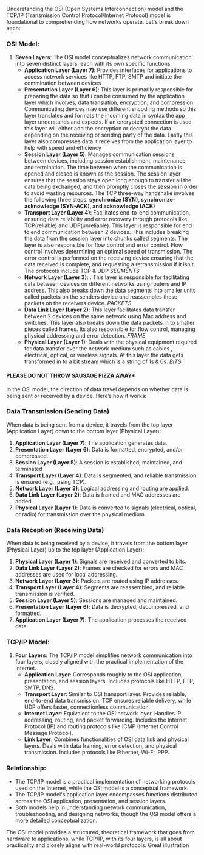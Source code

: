 Understanding the OSI (Open Systems Interconnection) model and the TCP/IP (Transmission Control Protocol/Internet Protocol) model is foundational to comprehending how networks operate. Let's break down each:

### OSI Model:

1. **Seven Layers**: The OSI model conceptualizes network communication into seven distinct layers, each with its own specific functions.
    - **Application Layer (Layer 7)**: Provides interfaces for applications to access network services like HTTP, FTP, SMTP and initiate the commination between devices 
    - **Presentation Layer (Layer 6)**: This layer is primarily responsible for preparing the data so that i can be consumed by the application layer which involves,  data translation, encryption, and compression. Communicating devices may use different encoding methods so this layer translates and formats the incoming data in syntax the app layer understands and expects. If an encrypted connection is used this layer will either add the encryption or decrypt the data depending on the receiving or sending party of the data. Lastly this layer also compresses data it receives from the application layer to help with speed and efficiency 
    - **Session Layer (Layer 5)**: Manages communication sessions between devices, including session establishment, maintenance, and termination. The time between when the communication is opened and closed is known as the session. The session layer ensures that the session stays open long enough to transfer all the data being exchanged, and then promptly closes the session in order to avoid wasting resources. The TCP three-way handshake involves the following three steps: **synchronize (SYN), synchronize-acknowledge (SYN-ACK), and acknowledge (ACK)**
    - **Transport Layer (Layer 4)**: Facilitates end-to-end communication, ensuring data reliability and error recovery through protocols like TCP(reliable) and UDP(unreliable). This layer is responsible for end to end communication between 2 devices. This includes breaking the data from the session layer into chunks called segments. The layer is also responsible for flow control and error control. Flow control involves determining an optimal speed of transmission. The error control is performed on the receiving device ensuring that the data received is complete, and requesting a retransmission if it isn’t. The protocols include TCP & UDP *SEGMENTS*
    - **Network Layer (Layer 3)**: . This layer is responsible for facilitating data between devices on different networks using routers and IP address. This also breaks down the data segments into smaller units called packets on the senders device and reassembles these packets on the receivers device.    *PACKETS* 
    - **Data Link Layer (Layer 2)**:  This layer facilitates data transfer between 2 devices on the same network using Mac address and switches. This layer also breaks down the data packets in to smaller pieces called frames. Its also responsible for flow control, managing physical addressing and error detection. *FRAME*
    - **Physical Layer (Layer 1)**: Deals with the physical equipment required for data transfer over the network medium such as cables , electrical, optical, or wireless signals. At this layer the data gets transformed in to a bit stream which is a string of 1s & 0s.  *BITS*
#### **PLEASE DO NOT THROW SAUSAGE PIZZA AWAY***

In the OSI model, the direction of data travel depends on whether data is being sent or received by a device. Here’s how it works:

### Data Transmission (Sending Data)

When data is being sent from a device, it travels from the top layer (Application Layer) down to the bottom layer (Physical Layer):

1. **Application Layer (Layer 7)**: The application generates data.
2. **Presentation Layer (Layer 6)**: Data is formatted, encrypted, and/or compressed.
3. **Session Layer (Layer 5)**: A session is established, maintained, and terminated
4. **Transport Layer (Layer 4)**: Data is segmented, and reliable transmission is ensured (e.g., using TCP).
5. **Network Layer (Layer 3)**: Logical addressing and routing are applied.
6. **Data Link Layer (Layer 2)**: Data is framed and MAC addresses are added.
7. **Physical Layer (Layer 1)**: Data is converted to signals (electrical, optical, or radio) for transmission over the physical medium.

### Data Reception (Receiving Data)

When data is being received by a device, it travels from the bottom layer (Physical Layer) up to the top layer (Application Layer):

1. **Physical Layer (Layer 1)**: Signals are received and converted to bits.
2. **Data Link Layer (Layer 2)**: Frames are checked for errors and MAC addresses are used for local addressing.
3. **Network Layer (Layer 3)**: Packets are routed using IP addresses.
4. **Transport Layer (Layer 4)**: Segments are reassembled, and reliable transmission is verified.
5. **Session Layer (Layer 5)**: Sessions are managed and maintained.
6. **Presentation Layer (Layer 6)**: Data is decrypted, decompressed, and formatted.
7. **Application Layer (Layer 7)**: The application processes the received data.


### TCP/IP Model:

1. **Four Layers**: The TCP/IP model simplifies network communication into four layers, closely aligned with the practical implementation of the Internet.
    - **Application Layer**: Corresponds roughly to the OSI application, presentation, and session layers. Includes protocols like HTTP, FTP, SMTP, DNS.
    - **Transport Layer**: Similar to OSI transport layer. Provides reliable, end-to-end data transmission. TCP ensures reliable delivery, while UDP offers faster, connectionless communication.
    - **Internet Layer**: Equivalent to the OSI network layer. Handles IP addressing, routing, and packet forwarding. Includes the Internet Protocol (IP) and routing protocols like ICMP (Internet Control Message Protocol).
    - **Link Layer**: Combines functionalities of OSI data link and physical layers. Deals with data framing, error detection, and physical transmission. Includes protocols like Ethernet, Wi-Fi, PPP.

### Relationship:

- The TCP/IP model is a practical implementation of networking protocols used on the Internet, while the OSI model is a conceptual framework.
- The TCP/IP model's application layer encompasses functions distributed across the OSI application, presentation, and session layers.
- Both models help in understanding network communication, troubleshooting, and designing networks, though the OSI model offers a more detailed conceptualization.

The OSI model provides a structured, theoretical framework that goes from hardware to applications, while TCP/IP, with its four layers, is all about practicality and closely aligns with real-world protocols. Great illustration